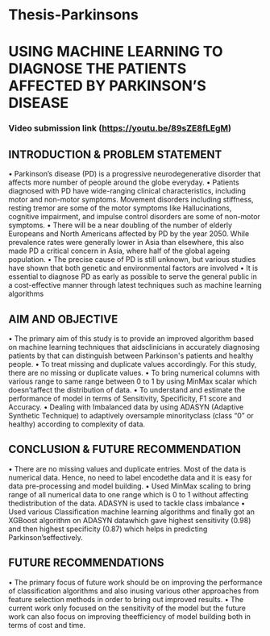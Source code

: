 # Thesis-Parkinsons
# USING MACHINE LEARNING TO DIAGNOSE THE PATIENTS AFFECTED BY PARKINSON’S DISEASE

### Video submission link (https://youtu.be/89sZE8fLEgM)

## INTRODUCTION & PROBLEM STATEMENT 
• Parkinson’s disease (PD) is a progressive neurodegenerative disorder that affects more number of people around the globe everyday. 
• Patients diagnosed with PD have wide-ranging clinical characteristics, including motor and non-motor symptoms. Movement disorders including stiffness, resting tremor are some of the motor symptoms like Hallucinations, cognitive impairment, and impulse control disorders are some of non-motor symptoms. 
• There will be a near doubling of the number of elderly Europeans and North Americans affected by PD by the year 2050. While prevalence rates were generally lower in Asia than elsewhere, this also made PD a critical concern in Asia, where half of the global ageing population. 
• The precise cause of PD is still unknown, but various studies have shown that both genetic and environmental factors are involved
• It is essential to diagnose PD as early as possible to serve the general public in a cost-effective manner through latest techniques such as machine learning algorithms

## AIM AND OBJECTIVE
• The primary aim of this study is to provide an improved algorithm based on machine learning techniques that aidsclinicians in accurately diagnosing patients by that can distinguish between Parkinson's patients and healthy people. 
• To treat missing and duplicate values accordingly. For this study, there are no missing or duplicate values. 
• To bring numerical columns with various range to same range between 0 to 1 by using MinMax scalar which doesn’taffect the distribution of data. 
• To understand and estimate the performance of model in terms of Sensitivity, Specificity, F1 score and Accuracy. 
• Dealing with Imbalanced data by using ADASYN (Adaptive Synthetic Technique) to adaptively oversample minorityclass (class “0” or healthy) according to complexity of data.

## CONCLUSION & FUTURE RECOMMENDATION
• There are no missing values and duplicate entries. Most of the data is numerical data. Hence, no need to label encodethe data and it is easy for data pre-processing and model building. 
• Used MinMax scaling to bring range of all numerical data to one range which is 0 to 1 without affecting thedistribution of the data. ADASYN is used to tackle class imbalance
• Used various Classification machine learning algorithms and finally got an XGBoost algorithm on ADASYN datawhich gave highest sensitivity (0.98) and then highest specificity (0.87) which helps in predicting Parkinson’seffectively.

## FUTURE RECOMMENDATIONS
• The primary focus of future work should be on improving the performance of classification algorithms and also inusing various other approaches from feature selection methods in order to bring out improved results. 
• The current work only focused on the sensitivity of the model but the future work can also focus on improving theefficiency of model building both in terms of cost and time.
